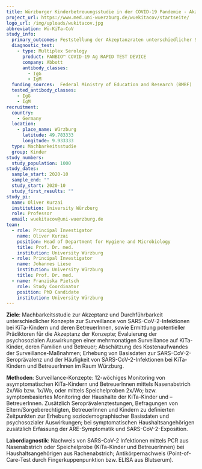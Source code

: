 ```yaml
---
title: Würzburger Kinderbetreuungsstudie in der COVID-19 Pandemie - Akzeptanz unterschiedlicher Surveillance-Protokolle zur frühzeitigen Detektion von SARS-CoV-2-Infektionen und deren Ausbreitung in Kinderbetreuungseinrichtungen
project_url: https://www.med.uni-wuerzburg.de/wuekitacov/startseite/
logo_url: /img/uploads/wukitacov.jpg
abbreviation: Wü-KiTa-CoV
study_info:
  primary_outcomes: Feststellung der Akzeptanzraten unterschiedlicher Surveillance-Maßnahmen zur Detektion von SARS-CoV-2 Infektionen bei KiTa-Kindern, KiTa-Personal und Haushaltangehörigen; Nachweis von SARS-CoV-2 Infektionen mittels PCR aus Nasenabstrich oder Speichelprobe (KiTa-Kinder und BetreuerInnen), bei Haushaltsangehörigen aus Rachenabstrich; 
  diagnostic_test:
    - type: Multiplex Serology 
      product: PANBIO™ COVID-19 Ag RAPID TEST DEVICE
      company: Abbott
      antibody_classes:
        - IgG
        - IgM
  funding_sources:  Federal Ministry of Education and Research (BMBF)
  tested_antibody_classes:
    - IgG
    - IgM
recruitment:
  country:
    - Germany
  location:
    - place_name: Würzburg
      latitude: 49.783333
      longitude: 9.933333
  type: Machbarkeitsstudie
  group: Kinder
study_numbers:
  study_population: 1000
study_dates:
  sample_start: 2020-10
  sample_end: ""
  study_start: 2020-10
  study_first_results: ""
study_pi:
  name: Oliver Kurzai
  institution: University Würzburg
  role: Professor
  email: wuekitacov@uni-wuerzburg.de
team:
  - role: Principal Investigator
    name: Oliver Kurzai
    position: Head of Department for Hygiene and Microbiology
    title: Prof. Dr. med.
    institution: University Würzburg
  - role: Principal Investigator
    name: Johannes Liese
    institution: University Würzburg
    title: Prof. Dr. med.
  - name: Franziska Pietsch
    role: Study Coordinator
    position: PhD Candidate
    institution: University Würzburg
---
```


**Ziele**: Machbarkeitsstudie zur Akzeptanz und Durchführbarkeit unterschiedlicher Konzepte zur Surveillance von SARS-CoV-2-Infektionen bei KiTa-Kindern und deren BetreuerInnen, sowie Ermittlung potentieller Prädiktoren für die Akzeptanz der Konzepte; Evaluierung der psychosozialen Auswirkungen einer mehrmonatigen Surveillance auf KiTa-Kinder, deren Familien und Betreuer; Abschätzung des Kostenaufwandes der Surveillance-Maßnahmen; Erhebung von Basisdaten zur SARS-CoV-2-Seroprävalenz und der Häufigkeit von SARS-CoV-2-Infektionen bei KiTa-Kindern und BetreuerInnen im Raum Würzburg.

**Methoden**: Surveillance-Konzepte: 12-wöchiges Monitoring von asymptomatischen KiTa-Kindern und BetreuerInnen mittels Nasenabstrich 2x/Wo bzw. 1x/Wo, oder mittels Speichelproben 2x/Wo; bzw. symptombasiertes Monitoring der Haushalte der KiTa-Kinder und –BetreuerInnen. Zusätzlich Seroprävalenztestungen, Befragungen von Eltern/Sorgeberechtigten, BetreuerInnen und Kindern zu definierten Zeitpunkten zur Erhebung soziodemographischer Basisdaten und psychosozialer Auswirkungen; bei symptomatischen Haushaltsangehörigen zusätzlich Erfassung der ARE-Symptomatik und SARS-CoV-2-Exposition. 

**Labordiagnostik**: Nachweis von SARS-CoV-2 Infektionen mittels PCR aus Nasenabstrich oder Speichelprobe (KiTa-Kinder und BetreuerInnen) bei Haushaltsangehörigen aus Rachenabstrich; Antikörpernachweis (Point-of-Care-Test durch Fingerkuppenpunktion bzw. ELISA aus Blutserum).